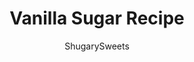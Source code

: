 ---
layout: ../../layouts/MarkdownPostLayout.astro
title: Vanilla Sugar Recipe
author: ShugarySweets
pubDate: 2020-09-10
description: "Elevate your baked goods with this recipe for homemade Vanilla Sugar! Infused with aromatic vanilla from whole beans, vanilla sugar makes your favorite desserts even more delicious."
image_url: https://www.shugarysweets.com/wp-content/uploads/2020/10/vanilla-sugar-4.jpg
tags: ["Basics","American"]
calories: 48
protein: 0
carbohydrates: 13
fats: 0
fiber: 0
ingredients: ["2 cups granulated sugar","1 vanilla bean pod, scraped"]
serves: 2
time: "5 minutes"
prepTime: "5 minutes"
instructions: ["Add sugar to a small mason jar.","If vanilla bean is uncut, slice it down lengthwise and scrape the seeds. Add both the seeds and the whole bean pod into the sugar jar. Seal tightly and give it a shake.","Let sugar sit for at least one week.","Use as you would regular granulated sugar."]
nutrition: ["48 calories","13 grams carbohydrates","0 milligrams cholesterol","0 grams fat","0 grams fiber","0 grams protein","0 grams saturated fat","0 grams sodium","12 grams sugar","0 grams trans fat","0 grams unsaturated fat"]
---